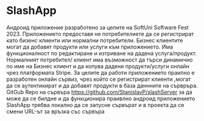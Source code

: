 # SlashApp
Андроид приложение разработено за целите на SoftUni Software Fest 2023.
Приложението предоставя ня потребителиете да се регистрират като бизенс клиенти или 
нормални потребители. Бизнес клиентите могат да добавят продукти или услуги към приложението.
Има функционалност по редактиране и изтриване на дадена услуга/продукт. Нормалният потребител/ клиент
има възможност да търси динамично по име на Бизнес клиент и да копува дадени продукти/услуги онлайн чрез
платформата Stripe. За целите да работи приложението праилно е разработен онлайн сървиз, чрез който 
се регистрират клиенти ,могат да се аутентикират и да добавят продукти в база даннните на сървръра.
GitGub Repo на сървъра https://github.com/StanislavP/slashServer за да може да се билдне и да функционира праивлно 
андроид приложението SlashApp трябва локално да се запусне сървърат и в проекта да се смени URL-ът за връзка със сървъра

